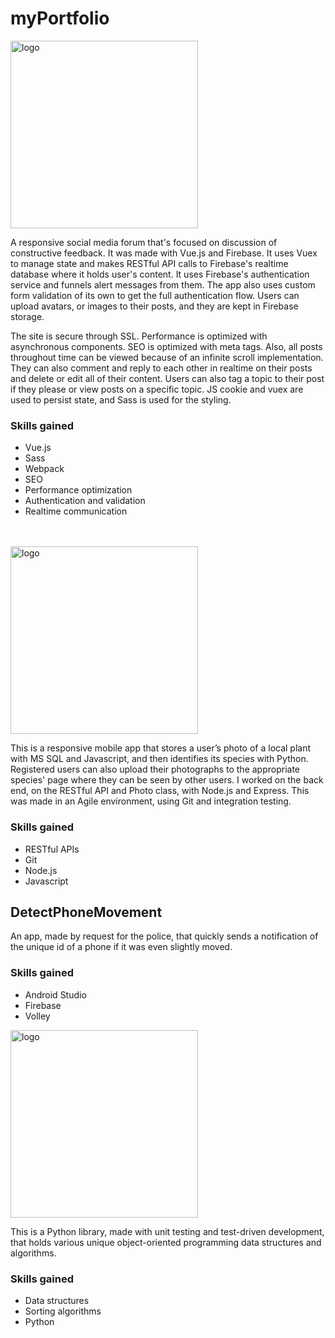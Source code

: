 # myPortfolio

<img src="https://user-images.githubusercontent.com/43080428/94694595-0181c880-0303-11eb-8f4b-ba93ecbeca20.png" alt="logo"  width="300"/>

A responsive social media forum that's focused on discussion of constructive feedback. It was made with Vue.js and Firebase. It uses Vuex to manage state and makes RESTful API calls to Firebase's realtime database where it holds user's content. It uses Firebase's authentication service and funnels alert messages from them. The app also uses custom form validation of its own to get the full authentication flow. Users can upload avatars, or images to their posts, and they are kept in Firebase storage.

The site is secure through SSL. Performance is optimized with asynchronous components. SEO is optimized with meta tags. Also, all posts throughout time can be viewed because of an infinite scroll implementation. They can also comment and reply to each other in realtime on their posts and delete or edit all of their content. Users can also tag a topic to their post if they please or view posts on a specific topic. JS cookie and vuex are used to persist state, and Sass is used for the styling.

### Skills gained

- Vue.js
- Sass
- Webpack
- SEO
- Performance optimization
- Authentication and validation
- Realtime communication
  <br/>  
  <br/>

<img src="https://github.com/AdamCassidy/GreenThumb/blob/master/resources/logo.png" alt="logo" width="300"/>

This is a responsive mobile app that stores a user’s photo of a local plant with MS SQL and Javascript, and then identifies its species with Python. Registered users can also upload their photographs to the appropriate species' page where they can be seen by other users. I worked on the back end, on the RESTful API and Photo class, with Node.js and Express. This was made in an Agile environment, using Git and integration testing.

### Skills gained

- RESTful APIs
- Git
- Node.js
- Javascript
  <br/>  


## DetectPhoneMovement

An app, made by request for the police, that quickly sends a notification of the unique id of a phone if it was even slightly moved.

### Skills gained

- Android Studio
- Firebase
- Volley
  <br/>

<img src="https://user-images.githubusercontent.com/43080428/96632706-1809b700-12e6-11eb-802e-4eeff573a661.png" alt="logo" width="300"/>

This is a Python library, made with unit testing and test-driven development, that holds various unique object-oriented programming data structures and algorithms.

### Skills gained

- Data structures
- Sorting algorithms
- Python
